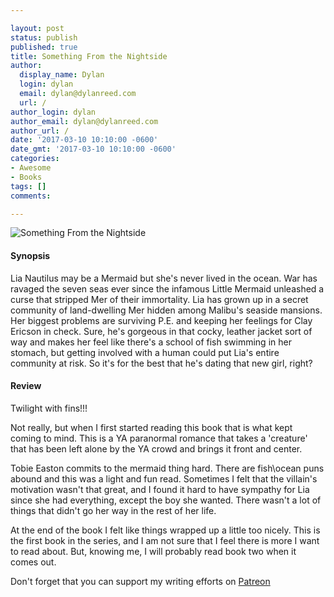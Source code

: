 ```yaml
---

layout: post
status: publish
published: true
title: Something From the Nightside
author:
  display_name: Dylan
  login: dylan
  email: dylan@dylanreed.com
  url: /
author_login: dylan
author_email: dylan@dylanreed.com
author_url: /
date: '2017-03-10 10:10:00 -0600'
date_gmt: '2017-03-10 10:10:00 -0600'
categories:
- Awesome
- Books
tags: []
comments:

---
```

![Something From the Nightside](https://raw.githubusercontent.com/dylanreed/dylan.blog/gh-pages/images/book-review/something-from-the-nightside.jpg)

<h4>Synopsis</h4>

Lia Nautilus may be a Mermaid but she's never lived in the ocean. War has ravaged the seven seas ever since the infamous Little Mermaid unleashed a curse that stripped Mer of their immortality. Lia has grown up in a secret community of land-dwelling Mer hidden among Malibu's seaside mansions. Her biggest problems are surviving P.E. and keeping her feelings for Clay Ericson in check. Sure, he's gorgeous in that cocky, leather jacket sort of way and makes her feel like there's a school of fish swimming in her stomach, but getting involved with a human could put Lia's entire community at risk. So it's for the best that he's dating that new girl, right? 

<h4>Review</h4>

Twilight with fins!!! 

Not really, but when I first started reading this book that is what kept coming to mind. This is a YA paranormal romance that takes a 'creature' that has been left alone by the YA crowd and brings it front and center. 

Tobie Easton commits to the mermaid thing hard. There are fish\ocean puns abound and this was a light and fun read. Sometimes I felt that the villain's motivation wasn't that great, and I found it hard to have sympathy for Lia since she had everything, except the boy she wanted. There wasn't a lot of things that didn't go her way in the rest of her life. 

At the end of the book I felt like things wrapped up a little too nicely. This is the first book in the series, and I am not sure that I feel there is more I want to read about. But, knowing me, I will probably read book two when it comes out. 

Don't forget that you can support my writing efforts on [Patreon](https://www.patreon.com/dylanreed)